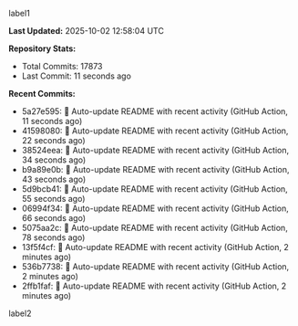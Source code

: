 
label1 
<!-- ACTIVITY_START -->
**Last Updated:** 2025-10-02 12:58:04 UTC

**Repository Stats:**
- Total Commits: 17873
- Last Commit: 11 seconds ago

**Recent Commits:**
- 5a27e595: 🤖 Auto-update README with recent activity (GitHub Action, 11 seconds ago)
- 41598080: 🤖 Auto-update README with recent activity (GitHub Action, 22 seconds ago)
- 38524eea: 🤖 Auto-update README with recent activity (GitHub Action, 34 seconds ago)
- b9a89e0b: 🤖 Auto-update README with recent activity (GitHub Action, 43 seconds ago)
- 5d9bcb41: 🤖 Auto-update README with recent activity (GitHub Action, 55 seconds ago)
- 06994f34: 🤖 Auto-update README with recent activity (GitHub Action, 66 seconds ago)
- 5075aa2c: 🤖 Auto-update README with recent activity (GitHub Action, 78 seconds ago)
- 13f5f4cf: 🤖 Auto-update README with recent activity (GitHub Action, 2 minutes ago)
- 536b7738: 🤖 Auto-update README with recent activity (GitHub Action, 2 minutes ago)
- 2ffb1faf: 🤖 Auto-update README with recent activity (GitHub Action, 2 minutes ago)
<!-- ACTIVITY_END -->

label2
